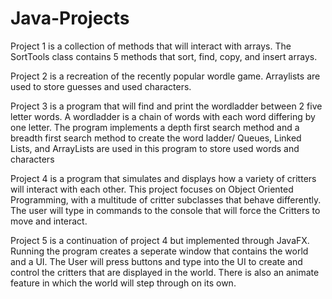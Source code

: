 # Java-Projects
	
Project 1 is a collection of methods that will interact with arrays.
The SortTools class contains 5 methods that sort, find, copy, and insert arrays.
  
Project 2 is a recreation of the recently popular wordle game.
Arraylists are used to store guesses and used characters.
  
Project 3 is a program that will find and print the wordladder between 2 five letter words.
A wordladder is a chain of words with each word differing by one letter.
The program implements a depth first search method and a breadth first search method to create the word ladder/
Queues, Linked Lists, and ArrayLists are used in this program to store used words and characters

Project 4 is a program that simulates and displays how a variety of critters will interact with each other.
This project focuses on Object Oriented Programming, with a multitude of critter subclasses that behave differently.
The user will type in commands to the console that will force the Critters to move and interact.
  
Project 5 is a continuation of project 4 but implemented through JavaFX.
Running the program creates a seperate window that contains the world and a UI.
The User will press buttons and type into the UI to create and control the critters that are displayed in the world.
There is also an animate feature in which the world will step through on its own.
  
  
